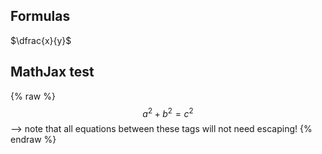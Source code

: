 ## Formulas

$\dfrac{x}{y}$

## MathJax test

 {% raw %}
  $$a^2 + b^2 = c^2$$ --> note that all equations between these tags will not need escaping! 
 {% endraw %}
 
 
 
  <script>
  MathJax = {
    tex: {inlineMath: [['$', '$'], ['\\(', '\\)']]}
  };
  </script>
  <script id="MathJax-script" async src="https://cdn.jsdelivr.net/npm/mathjax@3/es5/tex-chtml.js"></script>
